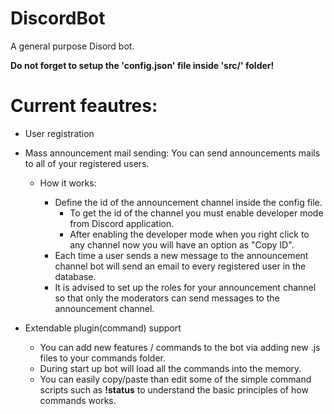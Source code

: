 # DiscordBot
A general purpose Disord bot.

<strong> Do not forget to setup the 'config.json' file inside 'src/' folder! </strong>

# Current feautres:



  * User registration
  * Mass announcement mail sending: You can send announcements mails to all of your registered users.
  
    * How it works:
      - Define the id of the announcement channel inside the config file.
        + To get the id of the channel you must enable developer mode from Discord application. 
        + After enabling the developer mode when you right click to any channel now you will have an option as "Copy ID".
      - Each time a user sends a new message to the announcement channel bot will send an email to every registered user in the database.
      
      * It is advised to set up the roles for your announcement channel so that only the moderators can send messages to the announcement channel.
  * Extendable plugin(command) support
    - You can add new features / commands to the bot via adding new .js files to your commands folder.
    - During start up bot will load all the commands into the memory.
    - You can easily copy/paste than edit some of the simple command scripts such as <strong>!status</strong> to understand the basic principles of how commands works.
    
